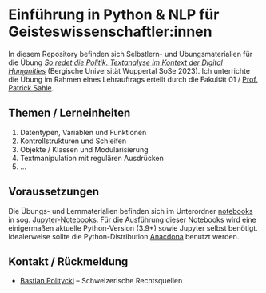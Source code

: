 # Einführung in Python & NLP für Geisteswissenschaftler:innen

In diesem Repository befinden sich Selbstlern- und Übungsmaterialien für die Übung [*So redet die Politik. Textanalyse im Kontext der Digital Humanities*](https://www.studilöwe.uni-wuppertal.de/qisserver/pages/cm/exa/coursemanagement/basicCourseData.xhtml?_flowId=searchCourseNonStaff-flow&_flowExecutionKey=e1s3) (Bergische Universität Wuppertal SoSe 2023). Ich unterrichte die Übung im Rahmen eines Lehrauftrags erteilt durch die Fakultät 01 / [Prof. Patrick Sahle](https://www.geschichte.uni-wuppertal.de/de/lehrgebiete/digital-humanities/detail/sahle/).

## Themen / Lerneinheiten

1. Datentypen, Variablen und Funktionen
2. Kontrollstrukturen und Schleifen
3. Objekte / Klassen und Modularisierung
4. Textmanipulation mit regulären Ausdrücken
5. ...

## Voraussetzungen

Die Übungs- und Lernmaterialien befinden sich im Unterordner [notebooks](/notebooks/) in sog. [Jupyter-Notebooks](https://jupyter.org). Für die Ausführung dieser Notebooks wird eine einigermaßen aktuelle Python-Version (3.9+) sowie Jupyter selbst benötigt. Idealerweise sollte die Python-Distribution [Anacdona](https://www.anaconda.com) benutzt werden.

## Kontakt / Rückmeldung

- [Bastian Politycki](https://github.com/Bpolitycki) – Schweizerische Rechtsquellen
